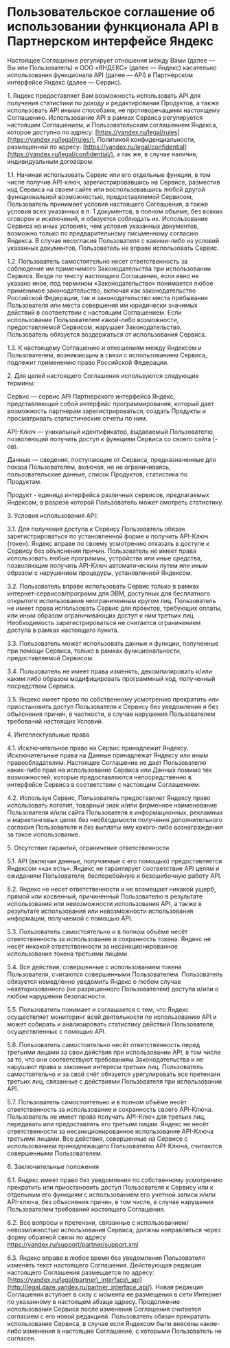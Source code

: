  Пользовательское соглашение об использовании функционала API в Партнерском интерфейсе Яндекс
============================================================================================

   Настоящее Соглашение регулирует отношения между Вами (далее — Вы или Пользователь) и ООО «ЯНДЕКС» (далее — Яндекс) касательно использования функционала API (далее — API) в Партнерском интерфейсе Яндекс (далее — Сервис).

 1\. Яндекс предоставляет Вам возможность использовать API для получения статистики по доходу и редактирования Продуктов, а также использовать API иными способами, не противоречащими настоящему Соглашению. Использование API в рамках Сервиса регулируется настоящим Соглашением, и Пользовательским соглашением Яндекса, которое доступно по адресу: [https://yandex.ru/legal/rules](https://yandex.ru/legal/rules/), Политикой конфиденциальности, размещенной по адресу: [https://yandex.ru/legal/confidential](https://yandex.ru/legal/confidential/), а так же, в случае наличия, индивидуальным договором.

 1\.1\. Начиная использовать Сервис или его отдельные функции, в том числе получив API\-ключ, зарегистрировавшись на Сервисе, разместив код Сервиса на своем сайте или воспользовавшись любой другой функциональной возможностью, предоставляемой Сервисом, Пользователь принимает условия настоящего Соглашения, а также условия всех указанных в п. 1 документов, в полном объеме, без всяких оговорок и исключений, и обязуется соблюдать их. Использование Сервиса на иных условиях, чем условия указанных документов, возможно только по предварительному письменному согласию Яндекса. В случае несогласия Пользователя с какими\-либо из условий указанных документов, Пользователь не вправе использовать Сервис.

 1\.2\. Пользователь самостоятельно несет ответственность за соблюдение им применимого Законодательства при использовании Сервиса. Везде по тексту настоящего Соглашения, если явно не указано иное, под термином «Законодательство» понимается любое применимое законодательство, включая как законодательство Российской Федерации, так и законодательство места пребывания Пользователя или места совершения им юридически значимых действий в соответствии с настоящим Соглашением. Если использование Пользователем какой\-либо возможности, предоставляемой Сервисом, нарушает Законодательство, Пользователь обязуется воздержаться от использования Сервиса.

 1\.3\. К настоящему Соглашению и отношениям между Яндексом и Пользователем, возникающим в связи с использованием Сервиса, подлежит применению право Российской Федерации.

 2\. Для целей настоящего Соглашения используются следующие термины:

 Сервис — сервис API Партнерского интерфейса Яндекс, представляющий собой интерфейс программирования, который дает возможность партнерам зарегистрироваться, создать Продукты и просматривать статистические отчеты по ним. 

 API\-Ключ — уникальный идентификатор, выдаваемый Пользователю, позволяющий получить доступ к функциям Сервиса со своего сайта (\-ов).

 Данные — сведения, поступающие от Сервиса, предназначенные для показа Пользователям, включая, но не ограничиваясь, пользовательские данные, список Продуктов, статистика по Продуктам. 

 Продукт \- единица интерфейса различных сервисов, предлагаемых Яндексом, в разрезе которой Пользователь может смотреть статистику. 

 3\. Условия использования API:

 3\.1\. Для получения доступа к Сервису Пользователь обязан зарегистрироваться по установленной форме и получить API\-Ключ (токен). Яндекс вправе по своему усмотрению отказать в доступе к Сервису без объяснения причин. Пользователь не имеет права использовать любые программы, устройства или иные средства, позволяющие получить API\-Ключ автоматическим путем или иным образом с нарушением процедуры, установленной Яндексом.

 3\.2\. Пользователь вправе использовать Сервис только в рамках интернет\-сервисов/программ для ЭВМ, доступных для бесплатного открытого использования неограниченным кругом лиц. Пользователь не имеет права использовать Сервис для проектов, требующих оплаты, или иным образом ограничивающих доступ к ним третьих лиц. Необходимость зарегистрироваться не считается ограничением доступа в рамках настоящего пункта.

 3\.3\. Пользователь может использовать данные и функции, полученные при помощи Сервиса, только в рамках функциональности, предоставляемой Сервисом.

 3\.4\. Пользователь не имеет права изменять, декомпилировать и/или каким либо образом модифицировать программный код, полученный посредством Сервиса.

 3\.5\. Яндекс имеет право по собственному усмотрению прекратить или приостановить доступ Пользователя к Сервису без уведомления и без объяснения причин, в частности, в случае нарушения Пользователем требований настоящих Условий.

 4\. Интеллектуальные права

 4\.1\. Исключительное право на Сервис принадлежит Яндексу. Исключительные права на Данные принадлежат Яндексу или иным правообладателям. Настоящее Соглашение не дает Пользователю каких\-либо прав на использование Сервиса или Данных помимо тех возможностей, которые предоставляются непосредственно в интерфейсе Сервиса в соответствии с настоящим Соглашением.

 4\.2\. Используя Сервис, Пользователь предоставляет Яндексу право использовать логотип, товарный знак и/или фирменное наименование Пользователя и/или сайта Пользователя в информационных, рекламных и маркетинговых целях без необходимости получения дополнительного согласия Пользователя и без выплаты ему какого\-либо вознаграждения за такое использование.

 5\. Отсутствие гарантий, ограничение ответственности

 5\.1\. API (включая данные, получаемые с его помощью) предоставляется Яндексом «как есть». Яндекс не гарантирует соответствие API целям и ожиданиям Пользователя, бесперебойную и безошибочную работу API.

 5\.2\. Яндекс не несет ответственности и не возмещает никакой ущерб, прямой или косвенный, причиненный Пользователю в результате использования или невозможности использования API, а также в результате использования или невозможности использования информации, получаемой с помощью API.

 5\.3\. Пользователь самостоятельно и в полном объёме несёт ответственность за использование и сохранность токена. Яндекс не несёт никакой ответственности за несанкционированное использование токена третьими лицами.

 5\.4\. Все действия, совершенные с использованием токена Пользователя, считаются совершенными Пользователем. Пользователь обязуется немедленно уведомить Яндекс о любом случае неавторизованного (не разрешенного Пользователем) доступа и/или о любом нарушении безопасности.

 5\.5\. Пользователь понимает и соглашается с тем, что Яндекс осуществляет мониторинг всей деятельности по использованию API и может собирать и анализировать статистику действий Пользователя, осуществленных с помощью API.

 5\.6\. Пользователь самостоятельно несёт ответственность перед третьими лицами за свои действия при использовании API, в том числе за то, что они соответствуют требованиям Законодательства и не нарушают права и законные интересы третьих лиц. Пользователь самостоятельно и за свой счёт обязуется урегулировать все претензии третьих лиц, связанные с действиями Пользователя при использовании API.

 5\.7\. Пользователь самостоятельно и в полном объёме несёт ответственность за использование и сохранность своего API\-Ключа. Пользователь не имеет права получать API\-Ключ для третьих лиц, передавать или предоставлять его третьим лицам. Яндекс не несёт ответственности за несанкционированное использование API\-Ключа третьими лицами. Все действия, совершенные на Сервисе с использованием принадлежащего Пользователю API\-Ключа, считаются совершенными Пользователем.

 6\. Заключительные положения

 6\.1\. Яндекс имеет право без уведомления по собственному усмотрению прекратить или приостановить доступ Пользователя к Сервису или к отдельным его функциям с использованием его учетной записи и/или API\-ключа, без объяснения причин, в том числе, в случае нарушения Пользователем требований настоящего Соглашения.

 6\.2\. Все вопросы и претензии, связанные с использованием/невозможностью использования Сервиса, должны направляться через форму обратной связи по адресу <https://yandex.ru/support/partner/support.xml>

 6\.3\. Яндекс вправе в любое время без уведомления Пользователя изменять текст настоящего Соглашения. Действующая редакция настоящего Соглашения размещается по адресу: [https://yandex.ru/legal/partner\_interface\_api](http://legal.daze.yandex.ru/partner_interface_api/). Новая редакция Соглашения вступает в силу с момента ее размещения в сети Интернет по указанному в настоящем абзаце адресу. Продолжение использования Сервиса после изменения Соглашения считается согласием с его новой редакцией. Пользователь обязан прекратить использование Сервиса, в случае если Яндексом были внесены какие\-либо изменения в настоящие Соглашение, с которыми Пользователь не согласен.

   
